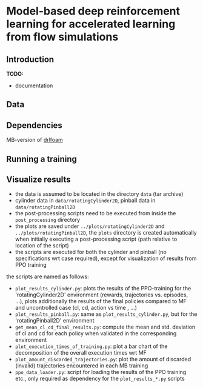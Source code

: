 # Model-based deep reinforcement learning for accelerated learning from flow simulations

## Introduction
**TODO:**
- documentation

## Data

## Dependencies
MB-version of [drlfoam](https://github.com/JanisGeise/drlfoam/tree/mb_drl)

## Running a training

## Visualize results
- the data is assumed to be located in the directory `data` (tar archive)
- cylinder data in `data/rotatingCylinder2D`, pinball data in `data/rotatingPinball2D`
- the post-processing scripts need to be executed from inside the `post_processing` directory
- the plots are saved under `../plots/rotatingCylinder2D` and `../plots/rotatingPinball2D`, the `plots` directory is created 
automatically when initially executing a post-processing script (path relative to location of the script)
- the scripts are executed for both the cylinder and pinball (no specifications wrt case required), except for visualization
of results from PPO training

the scripts are named as follows:
- `plot_results_cylinder.py`: plots the results of the PPO-training for the 'rotatingCylinder2D' environment 
(rewards, trajectories vs. episodes, ...), plots additionally the results of the final policies compared to MF and uncontrolled case (cl, cd, action vs time , ...)
- `plot_results_pinball.py`: same as `plot_results_cylinder.py`, but for the 'rotatingPinball2D' environment
- `get_mean_cl_cd_final_results.py`: compute the mean and std. deviation of cl and cd for each policy when validated in the
corresponding environment
- `plot_execution_times_of_training.py`: plot a bar chart of the decomposition of the overall execution times wrt MF
- `plot_amount_discarded_trajectories.py`: plot the amount of discarded (invalid) trajectories encountered in each MB training
- `ppo_data_loader.py`: script for loading the results of the PPO training etc., only required as dependency for the
`plot_results_*.py` scripts